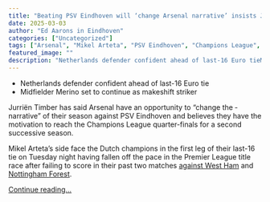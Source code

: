 ```yaml
---
title: "Beating PSV Eindhoven will ‘change Arsenal narrative’ insists Jurriën Timber"
date: 2025-03-03
author: "Ed Aarons in Eindhoven"
categories: ["Uncategorized"]
tags: ["Arsenal", "Mikel Arteta", "PSV Eindhoven", "Champions League", "European club football", "Football", "Sport"]
featured_image: ""
description: "Netherlands defender confident ahead of last-16 Euro tieMidfielder Merino set to continue as makeshift strikerJurriën Timber has said Arsenal have an opportunit..."
---
```


  * Netherlands defender confident ahead of last-16 Euro tie
  * Midfielder Merino set to continue as makeshift striker



Jurriën Timber has said Arsenal have an opportunity to “change the ­narrative” of their season against PSV Eindhoven and believes they have the motivation to reach the ­Champions League quarter-finals for a second successive season.

Mikel Arteta’s side face the Dutch champions in the first leg of their last-16 tie on Tuesday night having fallen off the pace in the Premier League title race after failing to score in their past two matches [against West Ham](https://www.theguardian.com/football/2025/feb/22/arsenal-west-ham-premier-league-match-report) and [Nottingham Forest](https://www.theguardian.com/football/2025/feb/26/nottingham-forest-arsenal-premier-league-match-report#:~:text=Blunted%20Arsenal%20grind%20to%20a%20halt%20in%20grating%20stalemate%20at%20Nottingham%20Forest,-Peter%20Lansley%20at&amp;text=These%20teams%20may%20only%20be,far%20apart%20their%20ambitions%20lie.).

[Continue reading...](https://www.theguardian.com/football/2025/mar/03/beating-psv-eindhoven-will-change-arsenal-narrative-insists-jurrien-timber)
